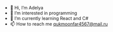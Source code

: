 - 👋 Hi, I’m Adelya
- 👀 I’m interested in programming
- 🌱 I’m currently learning React and C#
- 📫 How to reach me qukmoonfar4567@mail.ru

<!---
Delyaday/Delyaday is a ✨ special ✨ repository because its `README.md` (this file) appears on your GitHub profile.
You can click the Preview link to take a look at your changes.
--->
